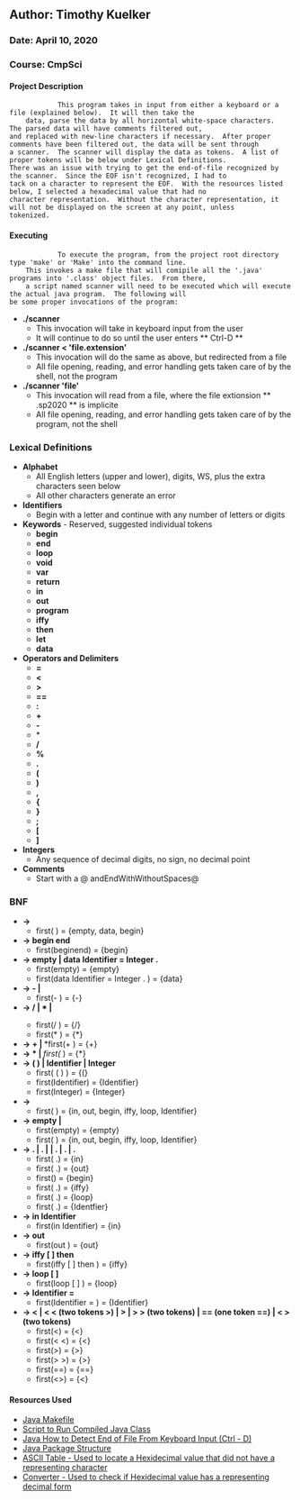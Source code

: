 ## Author: Timothy Kuelker ##
### Date: April 10, 2020 ##
### Course: CmpSci ##


#### **Project Description** ####

                This program takes in input from either a keyboard or a file (explained below).  It will then take the
        data, parse the data by all horizontal white-space characters.  The parsed data will have comments filtered out,
	and replaced with new-line characters if necessary.  After proper comments have been filtered out, the data will be sent through
	a scanner.  The scanner will display the data as tokens.  A list of proper tokens will be below under Lexical Definitions.
	There was an issue with trying to get the end-of-file recognized by the scanner.  Since the EOF isn't recognized, I had to
	tack on a character to represent the EOF.  With the resources listed below, I selected a hexadecimal value that had no
	character representation.  Without the character representation, it will not be displayed on the screen at any point, unless
	tokenized.

#### **Executing** ####

                To execute the program, from the project root directory type 'make' or 'Make' into the command line.
        This invokes a make file that will comipile all the '.java' programs into '.class' object files.  From there,
        a script named scanner will need to be executed which will execute the actual java program.  The following will
	be some proper invocations of the program:


*  **./scanner**
    * This invocation will take in keyboard input from the user
    * It will continue to do so until the user enters ** Ctrl-D **
*  **./scanner < 'file.extension'**
    * This invocation will do the same as above, but redirected from a file
    * All file opening, reading, and error handling gets taken care of by the shell, not the program
*  **./scanner 'file'**
    * This invocation will read from a file, where the file extionsion ** .sp2020 ** is implicite
    * All file opening, reading, and error handling gets taken care of by the program, not the shell

### **Lexical Definitions** ###
*  **Alphabet**
    * All English letters (upper and lower), digits, WS, plus the extra characters seen below
    * All other characters generate an error
*  **Identifiers**
    * Begin with a letter and continue with any number of letters or digits
*  **Keywords** - Reserved, suggested individual tokens
    * **begin**
    * **end**
    * **loop**
    * **void**
    * **var**
    * **return**
    * **in**
    * **out**
    * **program**
    * **iffy**
    * **then**
    * **let**
    * **data**
*  **Operators and Delimiters**
    * **=**
    * **<**
    * **>**
    * **==**
    * **:**
    * **+**
    * **-**
    * \*
    * **/**
    * **%**
    * **.**
    * **(**
    * **)**
    * **,**
    * **{**
    * **}**
    * **;**
    * **[**
    * **]**
*  **Integers**
    * Any sequence of decimal digits, no sign, no decimal point
* **Comments**
    * Start with a @ andEndWithWithoutSpaces@

### **BNF** ###
*  **<program> ->   <vars> <block>**
    * first(<vars> <block>) = {empty, data, begin}
*  **<block>   ->   begin <vars> <stats> end**
    * first(begin<vars><stats>end) = {begin}
*  **<vars>    ->   empty | data Identifier =  Integer  .  <vars>**
    * first(empty) = {empty}
    * first(data Identifier =  Integer  .  <vars>) = {data}
*  **<expr>    ->   <N> - <expr>  | <N>**
	* first(- <expr>) = {-} 
*  **<N>       ->   <A> / <N> | <A> * <N> | <A>**
	* first(/ <N>) = {/}
	* first(* <N>) = {*}
*  **<A>       ->   <M> + <A> | <M>**
	*first(+ <A>) = {+}
*  **<M>       ->   * <M> |  <R>**
	*first(* <M>) = {*}
*  **<R>       ->   ( <expr> ) | Identifier | Integer**
	* first( ( <expr> ) ) = {(}
	* first(Identifier) = {Identifier}
	* first(Integer) = {Integer}
*  **<stats>   ->   <stat>  <mStat>**
	* first(<stat> <mStat>) = {in, out, begin, iffy, loop, Identifier}
*  **<mStat>   ->   empty |  <stat>  <mStat>**
	* first(empty) = {empty}
	* first(<stat> <mstat>) = {in, out, begin, iffy, loop, Identifier}
*  **<stat>    ->   <in> .  | <out> .  | <block> | <if> .  | <loop> .  | <assign> .**
	* first(<in> .) = {in}
	* first(<out> .) = {out}
	* first(<block>) = {begin}
	* first(<if> .) = {iffy}
	* first(<loop> .) = {loop}
	* first(<assign> .) = {Identfier}
*  **<in>      ->   in  Identifier**
	* first(in Identifier) = {in}
*  **<out>     ->   out <expr>**
	* first(out <expr>) = {out}
*  **<if>      ->   iffy [ <expr> <RO> <expr> ] then <stat>**
	* first(iffy [ <expr> <RO> <expr> ] then <stat>) = {iffy}
*  **<loop>    ->   loop  [ <expr> <RO> <expr> ]  <stat>**
	* first(loop  [ <expr> <RO> <expr> ]  <stat>) = {loop}
*  **<assign>  ->   Identifier  = <expr>**
	* first(Identifier = <expr>) = {Identifier}
*  **<RO>      ->   < | <  <  (two tokens >)  | >  | >  > (two tokens) |  == (one token ==) |   <  >    (two tokens)**
	* first(<) = {<}
	* first(< <) = {<}
	* first(>) = {>}
	* first(> >) = {>}
	* first(==) = {==}
	* first(<>) = {<}




#### **Resources Used** ####
*  [Java Makefile](https://www.cs.swarthmore.edu/~newhall/unixhelp/javamakefiles.html)
*  [Script to Run Compiled Java Class](https://stackoverflow.com/questions/38064801/writing-a-bash-script-to-run-a-java-program)
*  [Java How to Detect End of File From Keyboard Input (Ctrl - D)](https://stackoverflow.com/questions/4208502/how-to-determine-when-end-of-file-has-been-reached)
*  [Java Package Structure](https://docs.oracle.com/javase/tutorial/java/package/namingpkgs.html)
*  [ASCII Table - Used to locate a Hexidecimal value that did not have a representing character](https://www.eso.org/~ndelmott/ascii.html)
*  [Converter - Used to check if Hexidecimal value has a representing decimal form](https://www.branah.com/ascii-converter)                                                                                                     
